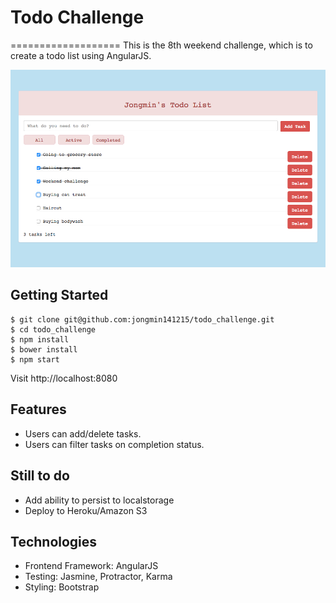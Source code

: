 # Todo Challenge
===================
This is the 8th weekend challenge, which is to create a todo list using AngularJS.

![Image of Homepage](images/homepage.png)

Getting Started
-----
```
$ git clone git@github.com:jongmin141215/todo_challenge.git
$ cd todo_challenge
$ npm install
$ bower install
$ npm start
```

Visit http://localhost:8080

Features
-----
* Users can add/delete tasks.
* Users can filter tasks on completion status.

Still to do
------
* Add ability to persist to localstorage
* Deploy to Heroku/Amazon S3

Technologies
-----
* Frontend Framework: AngularJS
* Testing: Jasmine, Protractor, Karma
* Styling: Bootstrap
